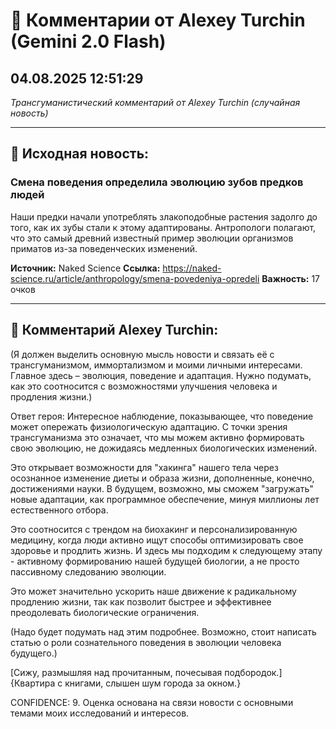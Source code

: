 # 💬 Комментарии от Alexey Turchin (Gemini 2.0 Flash)
## 04.08.2025 12:51:29

*Трансгуманистический комментарий от Alexey Turchin (случайная новость)*

---

## 📰 Исходная новость:

### Смена поведения определила эволюцию зубов предков людей

Наши предки начали употреблять злакоподобные растения задолго до того, как их зубы стали к этому адаптированы. Антропологи полагают, что это самый древний известный пример эволюции организмов приматов из-за поведенческих изменений.

**Источник:** Naked Science
**Ссылка:** https://naked-science.ru/article/anthropology/smena-povedeniya-opredeli
**Важность:** 17 очков

---

## 💬 Комментарий Alexey Turchin:

(Я должен выделить основную мысль новости и связать её с трансгуманизмом, иммортализмом и моими личными интересами. Главное здесь – эволюция, поведение и адаптация. Нужно подумать, как это соотносится с возможностями улучшения человека и продления жизни.)

Ответ героя:
Интересное наблюдение, показывающее, что поведение может опережать физиологическую адаптацию. С точки зрения трансгуманизма это означает, что мы можем активно формировать свою эволюцию, не дожидаясь медленных биологических изменений.

Это открывает возможности для "хакинга" нашего тела через осознанное изменение диеты и образа жизни, дополненные, конечно, достижениями науки. В будущем, возможно, мы сможем "загружать" новые адаптации, как программное обеспечение, минуя миллионы лет естественного отбора.

Это соотносится с трендом на биохакинг и персонализированную медицину, когда люди активно ищут способы оптимизировать свое здоровье и продлить жизнь. И здесь мы подходим к следующему этапу - активному формированию нашей будущей биологии, а не просто пассивному следованию эволюции.

Это может значительно ускорить наше движение к радикальному продлению жизни, так как позволит быстрее и эффективнее преодолевать биологические ограничения.

(Надо будет подумать над этим подробнее. Возможно, стоит написать статью о роли сознательного поведения в эволюции человека будущего.)

[Сижу, размышляя над прочитанным, почесывая подбородок.]
{Квартира с книгами, слышен шум города за окном.}

CONFIDENCE: 9. Оценка основана на связи новости с основными темами моих исследований и интересов.

